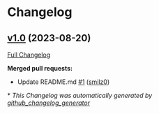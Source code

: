# Changelog

## [v1.0](https://github.com/smilz0/Left4GPT/tree/v1.0) (2023-08-20)

[Full Changelog](https://github.com/smilz0/Left4GPT/compare/6e10273632b94a626b1654909b524bfdd81a0b08...v1.0)

**Merged pull requests:**

- Update README.md [\#1](https://github.com/smilz0/Left4GPT/pull/1) ([smilz0](https://github.com/smilz0))



\* *This Changelog was automatically generated by [github_changelog_generator](https://github.com/github-changelog-generator/github-changelog-generator)*
